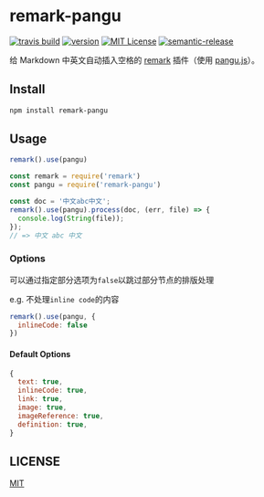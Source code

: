 # remark-pangu

[![travis build](https://img.shields.io/travis/VincentBel/remark-pangu.svg?style=flat-square)](https://travis-ci.org/VincentBel/remark-pangu)
[![version](https://img.shields.io/npm/v/remark-pangu.svg?style=flat-square)](http://npm.im/remark-pangu)
[![MIT License](https://img.shields.io/npm/l/remark-pangu.svg?style=flat-square)](http://opensource.org/licenses/MIT)
[![semantic-release](https://img.shields.io/badge/%20%20%F0%9F%93%A6%F0%9F%9A%80-semantic--release-e10079.svg?style=flat-square)](https://github.com/semantic-release/semantic-release)

给 Markdown 中英文自动插入空格的 [remark](https://github.com/wooorm/remark) 插件（使用 [pangu.js](https://github.com/vinta/pangu.js)）。

## Install

```bash
npm install remark-pangu
```

## Usage

```js
remark().use(pangu)
```

```js
const remark = require('remark')
const pangu = require('remark-pangu')

const doc = '中文abc中文';
remark().use(pangu).process(doc, (err, file) => {
  console.log(String(file));
});
// => 中文 abc 中文
```

### Options

可以通过指定部分选项为`false`以跳过部分节点的排版处理

e.g. 不处理`inline code`的内容

```js
remark().use(pangu, {
  inlineCode: false
})
```

#### Default Options

```js
{
  text: true,
  inlineCode: true,
  link: true,
  image: true,
  imageReference: true,
  definition: true,
}
```

## LICENSE

[MIT](./LICENSE)
